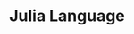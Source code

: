 ---
blog: https://julialang.org/blog/
codehost: https://github.com/https://github.com/JuliaLang
guide: https://github.com/JuliaLang/www.julialang.org/tree/master/images
logohandle: julialang
other:
- name: Discourse
  url: https://discourse.julialang.org/
slack: https://julialang.slack.com/
sort: julialang
title: Julia Language
website: https://julialang.org/
wikipedia: https://en.wikipedia.org/wiki/Julia_(programming_language)
youtube: https://youtube.com/JuliaLanguage
---